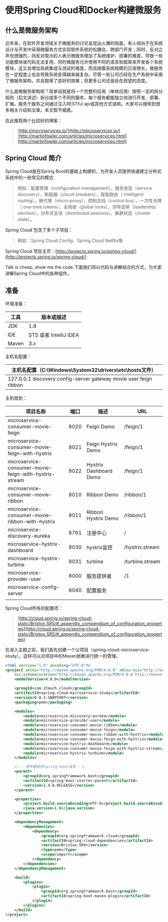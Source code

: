 # 使用Spring Cloud和Docker构建微服务


## 什么是微服务架构

近年来，在软件开发领域关于微服务的讨论呈现出火爆的局面，有人倾向于在系统设计与开发中采用微服务方式实现软件系统的松耦合、跨部门开发；同时，反对之声也很强烈，持反对观点的人表示微服务增加了系统维护、部署的难度，导致一些功能模块或代码无法复用，同时微服务允许使用不同的语言和框架来开发各个系统模块，这又会增加系统集成与测试的难度，而且随着系统规模的日渐增长，微服务在一定程度上也会导致系统变得越来越复杂。尽管一些公司已经在生产系统中采用了微服务架构，并且取得了良好的效果；但更多公司还是处在观望的态度。

什么是微服务架构呢？简单说就是将一个完整的应用（单体应用）按照一定的拆分规则（后文讲述）拆分成多个不同的服务，每个服务都能独立地进行开发、部署、扩展。服务于服务之间通过注入RESTful api或其他方式调用。大家可以搜索到很多相关介绍和文章。本文暂不细表。

在此推荐两个比较好的博客：

>[http://microservices.io/](http://microservices.io/)
>[http://martinfowler.com/articles/microservices.html](http://martinfowler.com/articles/microservices.html)



## Spring Cloud 简介

Spring Cloud是在Spring Boot的基础上构建的，为开发人员提供快速建立分布式系统中的一些常见的模式

>  例如：配置管理（configuration management），服务发现（service discovery），断路器（circuit breakers），智能路由（ intelligent routing），微代理（micro-proxy），控制总线（control bus），一次性令牌（ one-time tokens），全局锁（global locks），领导选举（leadership election），分布式会话（distributed sessions），集群状态（cluster state）。

Spring Cloud 包含了多个子项目：

> 例如：Spring Cloud Config、Spring Cloud Netflix等

Spring Cloud 项目主页：[http://projects.spring.io/spring-cloud/](http://projects.spring.io/spring-cloud/)



 Talk is cheep, show me the code.下面我们将以代码与讲解结合的方式，为大家讲解Spring Cloud中的各种组件。



## 准备

环境准备：

| 工具    | 版本或描述                |
| ----- | -------------------- |
| JDK   | 1.8                  |
| IDE   | STS 或者 IntelliJ IDEA |
| Maven | 3.x                  |

主机名配置：

| 主机名配置（C:\Windows\System32\drivers\etc\hosts文件） |
| ---------------------------------------- |
| 127.0.0.1 discovery config-server gateway movie user feign ribbon |

主机规划：

| 项目名称                                     | 端口   | 描述                     | URL             |
| ---------------------------------------- | ---- | ---------------------- | --------------- |
| microservice-consumer-movie-feign        | 8020 | Feign Demo             | /feign/1        |
| microservice-consumer-movie-feign-with-hystrix | 8021 | Feign Hystrix Demo     | /feign/1        |
| microservice-consumer-movie-feign-with-hystrix-stream | 8022 | Hystrix Dashboard Demo | /feign/1        |
| microservice-consumer-movie-ribbon       | 8010 | Ribbon Demo            | /ribbon/1       |
| microservice-consumer-movie-ribbon-with-hystrix | 8011 | Ribbon Hystrix Demo    | /ribbon/1       |
| microservice-discovery-eureka            | 8761 | 注册中心                   | /               |
| microservice-hystrix-dashboard           | 8030 | hystrix监控              | /hystrix.stream |
| microservice-hystrix-turbine             | 8031 | turbine                | /turbine.stream |
| microservice-provider-user               | 8000 | 服务提供者                  | /1              |
| microservice-config-server               | 8040 | 配置服务                   |                 |
|                                          |      |                        |                 |

Spring Cloud所有的配置项：

> [http://cloud.spring.io/spring-cloud-static/Brixton.SR5/#_appendix_compendium_of_configuration_properties](http://cloud.spring.io/spring-cloud-static/Brixton.SR5/#_appendix_compendium_of_configuration_properties)

在进入主题之前，我们首先创建一个父项目（spring-cloud-microservice-study），这样可以对项目中的Maven依赖进行统一的管理。

```xml
<?xml version="1.0" encoding="UTF-8"?>
<project xmlns="http://maven.apache.org/POM/4.0.0" xmlns:xsi="http://www.w3.org/2001/XMLSchema-instance"
	xsi:schemaLocation="http://maven.apache.org/POM/4.0.0 http://maven.apache.org/xsd/maven-4.0.0.xsd">
	<modelVersion>4.0.0</modelVersion>

	<groupId>com.itmuch.cloud</groupId>
	<artifactId>spring-cloud-microservice-study</artifactId>
	<version>0.0.1-SNAPSHOT</version>
	<packaging>pom</packaging>

	<modules>
		<module>microservice-discovery-eureka</module>
		<module>microservice-provider-user</module>
		<module>microservice-consumer-movie-ribbon</module>
		<module>microservice-consumer-movie-feign</module>
		<module>microservice-consumer-movie-ribbon-with-hystrix</module>
		<module>microservice-consumer-movie-feign-with-hystrix</module>
		<module>microservice-hystrix-dashboard</module>
		<module>microservice-consumer-movie-feign-with-hystrix-stream</module>
		<module>microservice-hystrix-turbine</module>
	</modules>

	<!-- 使用最新的spring-boot版本 -->
	<parent>
		<groupId>org.springframework.boot</groupId>
		<artifactId>spring-boot-starter-parent</artifactId>
		<version>1.4.0.RELEASE</version>
	</parent>

	<properties>
		<project.build.sourceEncoding>UTF-8</project.build.sourceEncoding>
		<java.version>1.8</java.version>
	</properties>

	<dependencyManagement>
		<dependencies>
			<dependency>
				<groupId>org.springframework.cloud</groupId>
				<artifactId>spring-cloud-dependencies</artifactId>
				<version>Brixton.SR4</version>
				<type>pom</type>
				<scope>import</scope>
			</dependency>
		</dependencies>
	</dependencyManagement>

	<build>
		<plugins>
			<plugin>
				<groupId>org.springframework.boot</groupId>
				<artifactId>spring-boot-maven-plugin</artifactId>
			</plugin>
		</plugins>
	</build>
</project>
```

